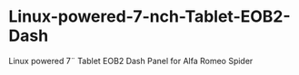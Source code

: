 # Linux-powered-7-nch-Tablet-EOB2-Dash
Linux powered 7¨ Tablet EOB2 Dash Panel for Alfa Romeo Spider

